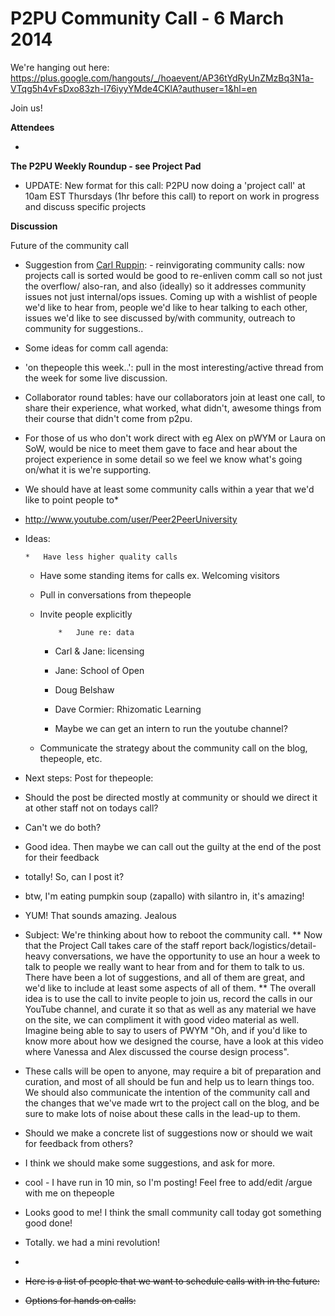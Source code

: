 # P2PU Community Call - 6 March 2014

We're hanging out here: [](https://plus.google.com/hangouts/_/hoaevent/AP36tYdRyUnZMzBq3N1a-VTqg5h4vFsDxo83zh-l76iyyYMde4CKlA?authuser=1&hl=en)https://plus.google.com/hangouts/_/hoaevent/AP36tYdRyUnZMzBq3N1a-VTqg5h4vFsDxo83zh-l76iyyYMde4CKlA?authuser=1&hl=en

Join us!

**Attendees**

*

**The P2PU Weekly Roundup - see Project Pad**

*   UPDATE: New format for this call: P2PU now doing a 'project call' at 10am EST Thursdays (1hr before this call) to report on work in progress and discuss specific projects

**Discussion**

Future of the community call

*   Suggestion from [Carl Ruppin](/ep/profile/GNEb4v8Vv6n): - reinvigorating community calls: now projects call is sorted would be good to re-enliven comm call so not just the overflow/ also-ran, and also (ideally) so it addresses community issues not just internal/ops issues. Coming up with a wishlist of people we'd like to hear from, people we'd like to hear talking to each other, issues we'd like to see discussed by/with community, outreach to community for suggestions..  
*   Some ideas for comm call agenda: 

*   'on thepeople this week..': pull in the most interesting/active thread from the week for some live discussion.  
*   Collaborator round tables: have our collaborators join at least one call, to share their experience, what worked, what didn't, awesome things from their course that didn't come from p2pu.  
*   For those of us who don't work direct with eg Alex on pWYM or Laura on SoW, would be nice to meet them gave to face and hear about the project experience in some detail so we feel we know what's going on/what it is we're supporting.

*   We should have at least some community calls within a year that we'd like to point people to*

*   [](http://www.youtube.com/user/Peer2PeerUniversity)http://www.youtube.com/user/Peer2PeerUniversity
*   Ideas:

        *   Have less higher quality calls
    *   Have some standing items for calls ex. Welcoming visitors
    *   Pull in conversations from thepeople
    *   Invite people explicitly

                *   June re: data
        *   Carl & Jane: licensing
        *   Jane: School of Open
        *   Doug Belshaw
        *   Dave Cormier: Rhizomatic Learning

        *   Maybe we can get an intern to run the youtube channel?
    *   Communicate the strategy about the community call on the blog, thepeople, etc.

*   Next steps: Post for thepeople:

*   Should the post be directed mostly at community or should we direct it at other staff not on todays call?
*   Can't we do both?
*   Good idea. Then maybe we can call out the guilty at the end of the post for their feedback 
*   totally! So, can I post it? 
*   btw, I'm eating pumpkin soup (zapallo) with silantro in, it's amazing! 
*   YUM! That sounds amazing. Jealous

*   Subject: We're thinking about how to reboot the community call. 
**   Now that the Project Call takes care of the staff report back/logistics/detail-heavy conversations, we have the opportunity to use an hour a week to talk to people we really want to hear from and for them to talk to us. There have been a lot of suggestions, and all of them are great, and we'd like to include at least some aspects of all of them. 
**   The overall idea is to use the call to invite people to join us, record the calls in our YouTube channel, and curate it so that as well as any material we have on the site, we can compliment it with good video material as well. Imagine being able to say to users of PWYM "Oh, and if you'd like to know more about how we designed the course, have a look at this video where Vanessa and Alex discussed the course design process". 

*   These calls will be open to anyone, may require a bit of preparation and curation, and most of all should be fun and help us to learn things too. We should also communicate the intention of the community call and the changes that we've made wrt to the project call on the blog, and be sure to make lots of noise about these calls in the lead-up to them. 

*   Should we make a concrete list of suggestions now or should we wait for feedback from others?
*   I think we should make some suggestions, and ask for more. 
*   cool - I have run in 10 min, so I'm posting! Feel free to add/edit /argue with me on thepeople
*   Looks good to me! I think the small community call today got something good done!
*   Totally. we had a mini revolution!
*

*   <s>Here is a list of people that we want to schedule calls with in the future:</s>

*   <s>Options for hands on calls:</s>